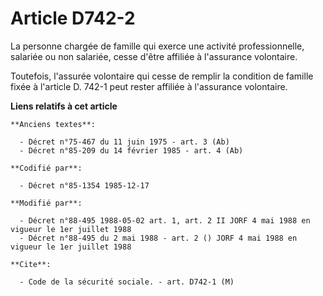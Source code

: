 # Article D742-2

La personne chargée de famille qui exerce une activité professionnelle, salariée ou non salariée, cesse d'être affiliée à
l'assurance volontaire.

Toutefois, l'assurée volontaire qui cesse de remplir la condition de famille fixée à l'article D. 742-1 peut rester affiliée
à l'assurance volontaire.

**Liens relatifs à cet article**

	**Anciens textes**:

	  - Décret n°75-467 du 11 juin 1975 - art. 3 (Ab)
	  - Décret n°85-209 du 14 février 1985 - art. 4 (Ab)

	**Codifié par**:

	  - Décret n°85-1354 1985-12-17

	**Modifié par**:

	  - Décret n°88-495 1988-05-02 art. 1, art. 2 II JORF 4 mai 1988 en vigueur le 1er juillet 1988
	  - Décret n°88-495 du 2 mai 1988 - art. 2 () JORF 4 mai 1988 en vigueur le 1er juillet 1988

	**Cite**:

	  - Code de la sécurité sociale. - art. D742-1 (M)

